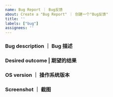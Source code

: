```yaml
---
name: Bug Report ｜ Bug反馈
about: Create a "Bug Report" ｜ 创建一个"Bug反馈"
title: ''
labels: ["bug"]
assignees: ''
---
```


<!-- Please fill in these questions. | 请填写以下这些问题。 -->

### Bug description ｜ Bug 描述

### Desired outcome | 期望的结果

### OS version ｜ 操作系统版本

### Screenshot ｜ 截图
